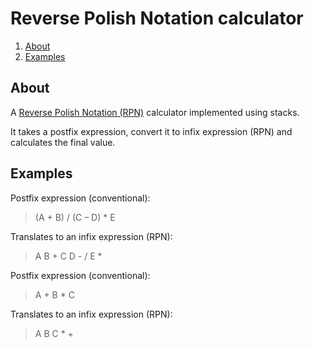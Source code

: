 # Reverse Polish Notation calculator

1. [About](#about)
1. [Examples](#examples)

## About
A [Reverse Polish Notation (RPN)](https://en.wikipedia.org/wiki/Reverse_Polish_notation) calculator implemented using stacks.

It takes a postfix expression, convert it to infix expression (RPN) and calculates the final value.

## Examples

Postfix expression (conventional):

> (A + B) / (C – D) * E 

Translates to an infix expression (RPN):

> A B + C D - / E *


Postfix expression (conventional):

> A + B * C

Translates to an infix expression (RPN):

> A B C * +

